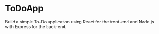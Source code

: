 # ToDoApp
Build a simple To-Do application using React for the front-end and Node.js with Express for the back-end.
